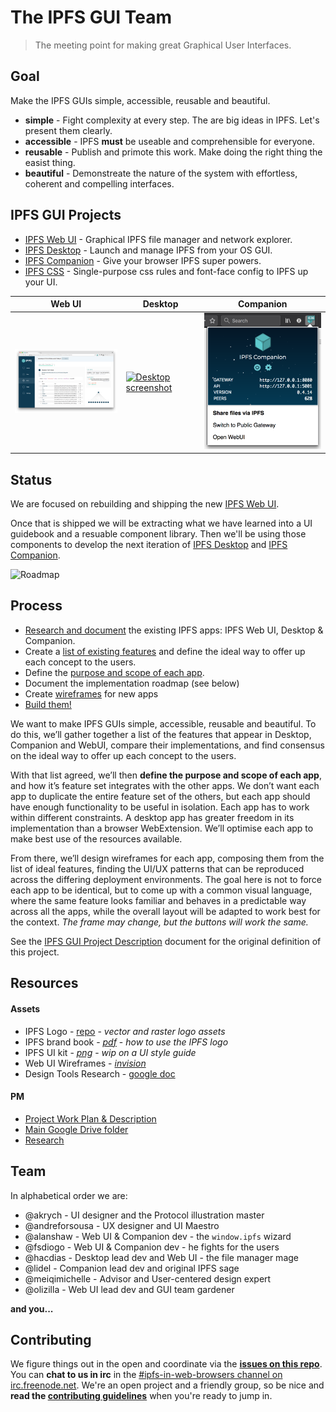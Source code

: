 # The IPFS GUI Team

> The meeting point for making great Graphical User Interfaces.

## Goal

Make the IPFS GUIs simple, accessible, reusable and beautiful.

- **simple** - Fight complexity at every step. The are big ideas in IPFS. Let's present them clearly.
- **accessible** - IPFS **must** be useable and comprehensible for everyone.
- **reusable** - Publish and primote this work. Make doing the right thing the easist thing.
- **beautiful** - Demonstreate the nature of the system with effortless, coherent and compelling interfaces.

## IPFS GUI Projects

- [IPFS Web UI] - Graphical IPFS file manager and network explorer.
- [IPFS Desktop] -  Launch and manage IPFS from your OS GUI.
- [IPFS Companion] - Give your browser IPFS super powers.
- [IPFS CSS] - Single-purpose css rules and font-face config to IPFS up your UI.

| Web UI        | Desktop        | Companion         |
|---------------|----------------|-------------------|
| [<img title="Web UI screenshot" src="img/ipfs-desktop-v2-alpha.png" width="296px" />][IPFS Web UI] | [<img title="Desktop screenshot" src="research/img/001-node-info-desktop.png" width="296px" />][IPFS Desktop] | [<img title="Companion screenshot" src="img/ipfs-companion-v2.4.0.png" width="296px" />][IPFS Companion]

## Status

We are focused on rebuilding and shipping the new [IPFS Web UI].

Once that is shipped we will be extracting what we have learned into a UI guidebook and a resuable component library. Then we'll be using those components to develop the next iteration of [IPFS Desktop] and [IPFS Companion].

![Roadmap](./ROADMAP.png)

## Process

- [Research and document](research/README.md) the existing IPFS apps: IPFS Web UI, Desktop & Companion.
- Create a [list of existing features](https://github.com/ipfs-shipyard/pm-ipfs-gui/issues?q=is%3Aissue+is%3Aopen+label%3A%22existing+feature%22) and define the ideal way to offer up each concept to the users.
- Define the [purpose and scope of each app](https://github.com/ipfs-shipyard/pm-ipfs-gui/issues/41).
- Document the implementation roadmap (see below)
- Create [wireframes](https://projects.invisionapp.com/d/main#/projects/prototypes/13924274) for new apps
- [Build them!](https://github.com/ipfs-shipyard/ipfs-webui/tree/revamp)

We want to make IPFS GUIs simple, accessible, reusable and beautiful. To do this, we’ll gather together a list of the features that appear in Desktop, Companion and WebUI, compare their implementations, and find consensus on the ideal way to offer up each concept to the users.

With that list agreed, we’ll then **define the purpose and scope of each app**, and how it’s feature set integrates with the other apps. We don’t want each app to duplicate the entire feature set of the others, but each app should have enough functionality to be useful in isolation. Each app has to work within different constraints. A desktop app has greater freedom in its implementation than a browser WebExtension. We’ll optimise each app to make best use of the resources available.

From there, we’ll design wireframes for each app, composing them from the list of ideal features, finding the UI/UX patterns that can be reproduced across the differing deployment environments. The goal here is not to force each app to be identical, but to come up with a common visual language, where the same feature looks familiar and behaves in a predictable way across all the apps, while the overall layout will be adapted to work best for the context. _The frame may change, but the buttons will work the same._

See the [IPFS GUI Project Description](https://docs.google.com/document/d/1HzwTYo4BDDH4WIh0EULh0U9_WnT84FacDUdVtTExluQ/edit?usp=sharing) document for the original definition of this project.

## Resources

#### Assets
  - IPFS Logo - [repo](https://github.com/ipfs/logo) - _vector and raster logo assets_
  - IPFS brand book - [_pdf_](https://github.com/ipfs-shipyard/ipfs-ui-style-guide/files/1629262/IPFS_brandbook.pdf) - _how to use the IPFS logo_
  - IPFS UI kit - [_png_](img/ipfs-ui-kit.png) - _wip on a UI style guide_
  - Web UI Wireframes - [_invision_](https://app.zeplin.io/project/5a32d45d1a17248135241058)
  - Design Tools Research - [google doc](https://docs.google.com/document/d/1qJyfwgcMg8l3Tk3aYxF38iyYRhkEf3nlLNqOw4ZiW_8/edit)

#### PM

  - [Project Work Plan & Description](https://docs.google.com/document/d/1HzwTYo4BDDH4WIh0EULh0U9_WnT84FacDUdVtTExluQ/edit#heading=h.a415cvyt09h4)
  - [Main Google Drive folder](https://drive.google.com/drive/u/1/folders/1xu_lv1jsatKnwyFcjd_fDsg3rCi9550u)
  - [Research](research)

## Team

In alphabetical order we are:

- @akrych - UI designer and the Protocol illustration master
- @andreforsousa - UX designer and UI Maestro
- @alanshaw - Web UI & Companion dev - the `window.ipfs` wizard
- @fsdiogo - Web UI & Companion dev - he fights for the users
- @hacdias - Desktop lead dev and Web UI - the file manager mage
- @lidel - Companion lead dev and original IPFS sage
- @meiqimichelle - Advisor and User-centered design expert
- @olizilla - Web UI lead dev and GUI team gardener

**and you...**

## Contributing

We figure things out in the open and coordinate via the [**issues on this repo**](https://github.com/ipfs/ipfs-gui/issues). You can **chat to us in irc** in the <a href="https://www.irccloud.com/invite?channel=%23ipfs-in-web-browsers&amp;hostname=irc.freenode.net&amp;port=6697&amp;ssl=1"> #ipfs-in-web-browsers channel on irc.freenode.net</a>. We're an open project and a friendly group, so be nice and **read the [contributing guidelines](https://github.com/ipfs/community/blob/master/contributing.md)** when you're ready to jump in.


[IPFS Web UI]: https://github.com/ipfs-shipyard/ipfs-webui "Graphical IPFS file manager and network explorer"
[IPFS Desktop]: https://github.com/ipfs-shipyard/ipfs-desktop "Launch and manage IPFS from your OS GUI"
[IPFS Companion]: https://github.com/ipfs/ipfs-companion "Integrate IPFS with your browser"
[IPFS CSS]: https://github.com/ipfs-shipyard/ipfs-css "The single-purpose css class names and font-face config to IPFS up your UI."